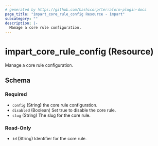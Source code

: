 ```yaml
---
# generated by https://github.com/hashicorp/terraform-plugin-docs
page_title: "impart_core_rule_config Resource - impart"
subcategory: ""
description: |-
  Manage a core rule configuration.
---
```


# impart_core_rule_config (Resource)

Manage a core rule configuration.



<!-- schema generated by tfplugindocs -->
## Schema

### Required

- `config` (String) the core rule configuration.
- `disabled` (Boolean) Set true to disable the core rule.
- `slug` (String) The slug for the core rule.

### Read-Only

- `id` (String) Identifier for the core rule.
